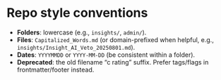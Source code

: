 # Repo style conventions
- **Folders**: lowercase (e.g., `insights/`, `admin/`).
- **Files**: `Capitalized_Words.md` (or domain-prefixed when helpful, e.g., `insights/Insight_AI_Veto_20250801.md`).
- **Dates**: `YYYYMMDD` or `YYYY-MM-DD` (be consistent within a folder).
- **Deprecated**: the old filename “c rating” suffix. Prefer tags/flags in frontmatter/footer instead.
